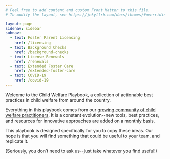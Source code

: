 ```yaml
---
# Feel free to add content and custom Front Matter to this file.
# To modify the layout, see https://jekyllrb.com/docs/themes/#overriding-theme-defaults

layout: page
sidenav: sidebar
subnav:
  - text: Foster Parent Licensing
    href: /licensing
  - text: Background Checks
    href: /background-checks
  - text: License Renewals
    href: /renewals
  - text: Extended Foster Care
    href: /extended-foster-care
  - text: COVID-19
    href: /covid-19
---
```

Welcome to the Child Welfare Playbook, a collection of actionable best practices in child welfare from around the country. 

Everything in this playbook comes from our [growing community of child welfare practitioners](/about). It is a constant evolution--new tools, best practices, and resources for innovative approaches are added on a monthly basis. 

This playbook is designed specifically for you to copy these ideas. Our hope is that you will find something that could be useful to your team, and replicate it. 

(Seriously, you don’t need to ask us--just take whatever you find useful!)
